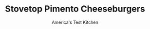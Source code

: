 ---
layout: ../../layouts/MarkdownPostLayout.astro
title: Stovetop Pimento Cheeseburgers
author: America's Test Kitchen
pubDate: 2023-03-15
description: "We set out to make this Southern favorite but hit a roadblock when we discovered the recipe is as closely guarded as the formula for Coca-Cola."
image_url: https://res.cloudinary.com/hksqkdlah/image/upload/ar_1:1,c_fill,dpr_2.0,f_auto,fl_lossy.progressive.strip_profile,g_faces:auto,q_auto:low,w_344/8677_sfs-pimentoburgerv2-17-alt-cco
tags: ["Main Courses","American","Southern","Beef","Cook's Extras"]
calories: 2567
protein: 42
carbohydrates: 3
fats: 
fiber: 
ingredients: ["1 1/2 cups (about 6 ounces), extra-sharp cheddar cheese, grated fine","1/3 cup, drained jarred pimentos, chopped fine","2 ounces, cream cheese, softened","1/2 teaspoon, dry mustard","1/8 teaspoon, cayenne pepper","1 tablespoon, mayonnaise","1 1/2 pounds, 85 percent lean ground beef (see note)","1 tablespoon, Worcestershire sauce","1/2 teaspoon, salt","1/2 teaspoon, pepper","2 teaspoons, vegetable oil"]
serves: 4
time: "45 minutes, plus 2 hours freezing"
instructions: ["MAKE PIMENTO CHEESE Mix cheddar cheese, pimentos, cream cheese, mustard, and cayenne in bowl until well combined. Following photo 1, at left, drop four 2-tablespoon portions of pimento cheese mixture on plate and cover tightly in plastic wrap. Freeze until firm, at least 2 hours. Combine remaining pimento cheese with mayonnaise, cover with plastic, and refrigerate.","SHAPE PATTIES Combine beef, Worcestershire, salt, and pepper in large bowl and gently knead until well combined. Divide meat into 4 equal -portions. Following photos 2 and 3, mold each portion of meat around 1 portion of frozen cheese.","Heat vegetable oil in large nonstick skillet over medium heat until just smoking. Add patties and cook until well browned, about 6 minutes. Flip burgers, cover skillet, and continue cooking until well done, about 6 minutes.","TOP WITH CHEESE Distribute cheese-mayonnaise mixture evenly on top of burgers, cover, and cook until mixture is slightly melted, about 1 minute. Transfer to plate, tent with foil, and let rest 5 minutes. Serve."]
nutrition: ["620 mg Potassium","515 mg Phosphorus","334 mg Calcium","4 mg Iron","46 mg Magnesium","589 mg Sodium","9 mg Zinc","50 g Fat","8 mg Niacin (B3)","18 g Monounsaturated","3 g Polyunsaturated","14 mg Vitamin C","176 mg Cholesterol","21 g Saturated","1 g Trans","24 µg Folate (food)","1 g Sugars","5 µg Vitamin K","153 g Water","3 g Carbs","24 µg Folate equivalent (total)","42 g Protein","1 mg Vitamin E","4 µg Vitamin B12","193 µg Vitamin A","641 kcal Energy","2567 calories"]
notes: "Stick with the 85 percent lean ground beef here, since leaner meat is likely to dry out. Allow the cooked cheeseburgers to rest a full 5 minutes (tented with foil) before eating them or the hot, cheesy center will spurt out. Ouch!"
---